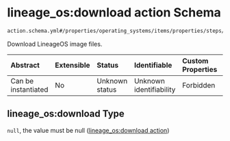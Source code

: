 # lineage_os:download action Schema

```txt
action.schema.yml#/properties/operating_systems/items/properties/steps/items/properties/actions/items/properties/lineage_os:download
```

Download LineageOS image files.

| Abstract            | Extensible | Status         | Identifiable            | Custom Properties | Additional Properties | Access Restrictions | Defined In                                                          |
| :------------------ | :--------- | :------------- | :---------------------- | :---------------- | :-------------------- | :------------------ | :------------------------------------------------------------------ |
| Can be instantiated | No         | Unknown status | Unknown identifiability | Forbidden         | Allowed               | none                | [device.schema.json*](../device.schema.json "open original schema") |

## lineage_os:download Type

`null`, the value must be null ([lineage_os:download action](device-properties-operating-systems-operating-system-properties-steps-step-properties-group-step-action-properties-lineage_osdownload-action.md))
